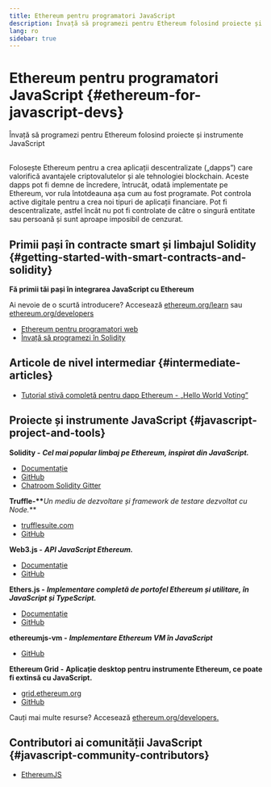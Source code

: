 ```yaml
---
title: Ethereum pentru programatori JavaScript
description: Învață să programezi pentru Ethereum folosind proiecte și instrumente JavaScript
lang: ro
sidebar: true
---
```


# Ethereum pentru programatori JavaScript {#ethereum-for-javascript-devs}

<div class="featured">Învață să programezi pentru Ethereum folosind proiecte și instrumente JavaScript</div><br/>

Folosește Ethereum pentru a crea aplicații descentralizate („dapps”) care valorifică avantajele criptovalutelor și ale tehnologiei blockchain. Aceste dapps pot fi demne de încredere, întrucât, odată implementate pe Ethereum, vor rula întotdeauna așa cum au fost programate. Pot controla active digitale pentru a crea noi tipuri de aplicații financiare. Pot fi descentralizate, astfel încât nu pot fi controlate de către o singură entitate sau persoană și sunt aproape imposibil de cenzurat.

## Primii pași în contracte smart și limbajul Solidity {#getting-started-with-smart-contracts-and-solidity}

**Fă primii tăi pași în integrarea JavaScript cu Ethereum**

Ai nevoie de o scurtă introducere? Accesează [ethereum.org/learn](/ro/learn/) sau [ethereum.org/developers](/ro/developers/)

- [Ethereum pentru programatori web](https://medium.com/@mvmurthy/ethereum-for-web-developers-890be23d1d0c)
- [Învață să programezi în Solidity](https://cryptozombies.io/)

## Articole de nivel intermediar {#intermediate-articles}

- [Tutorial stivă completă pentru dapp Ethereum - „Hello World Voting”](https://medium.com/@mvmurthy/full-stack-hello-world-voting-ethereum-dapp-tutorial-part-1-40d2d0d807c2)

## Proiecte și instrumente JavaScript {#javascript-project-and-tools}

**Solidity -** **_Cel mai popular limbaj pe Ethereum, inspirat din JavaScript._**

- [Documentație](https://solidity.readthedocs.io)
- [GitHub](https://github.com/ethereum/solidity/)
- [Chatroom Solidity Gitter](https://gitter.im/ethereum/solidity/)

**Truffle-\*\***_Un mediu de dezvoltare și framework de testare dezvoltat cu Node._\*\*

- [trufflesuite.com](https://www.trufflesuite.com/)
- [GitHub](https://github.com/trufflesuite/truffle)

**Web3.js -** **_API JavaScript Ethereum._**

- [Documentație](https://web3js.readthedocs.io/en/1.0/)
- [GitHub](https://github.com/ethereum/web3.js/)

**Ethers.js -** **_Implementare completă de portofel Ethereum și utilitare, în JavaScript și TypeScript._**

- [Documentație](https://docs.ethers.io/ethers.js/html/)
- [GitHub](https://github.com/ethers-io/ethers.js/)

**ethereumjs-vm -** **_Implementare Ethereum VM în JavaScript_**

- [GitHub](https://github.com/ethereumjs/ethereumjs-vm)

**Ethereum Grid -** **Aplicație desktop pentru instrumente Ethereum, ce poate fi extinsă cu JavaScript.**

- [grid.ethereum.org](https://grid.ethereum.org)
- [GitHub](https://github.com/ethereum/grid)

Cauți mai multe resurse? Accesează [ethereum.org/developers.](/ro/developers/)

## Contributori ai comunității JavaScript {#javascript-community-contributors}

- [EthereumJS](https://ethereumjs.github.io)
